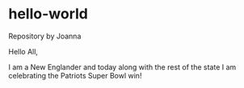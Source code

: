 # hello-world
Repository by Joanna

Hello All,

I am a New Englander and today along with the rest of the state I am celebrating the Patriots Super Bowl win!

